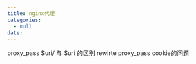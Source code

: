 ```yaml
---
title: nginx代理
categories:
  - null
date:
---
```

proxy_pass  $uri/ 与 $uri 的区别
rewirte  proxy_pass  cookie的问题
